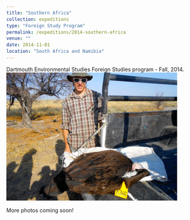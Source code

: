 ```yaml
---
title: "Southern Africa"
collection: expeditions
type: "Foreign Study Program"
permalink: /expeditions/2014-southern-africa
venue: ""
date: 2014-11-01
location: "South Africa and Namibia"
---
```


Dartmouth Environmental Studies Foreign Studies program - Fall, 2014.
<br/><img src='/images/10952099_10152629521703091_6653878523729964015_o.jpg' width='450'/>

More photos coming soon!